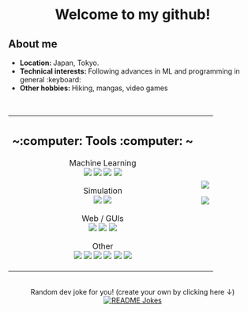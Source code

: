 <h1 align="center"> Welcome to my github! </h1>

<h2>About me</h2>
<ul>
  <li><b>Location: </b> Japan, Tokyo.</li>
  <li><b>Technical interests: </b> Following advances in ML and programming in general :keyboard:</li>
  <li><b>Other hobbies: </b> Hiking, mangas, video games</li>
</ul>


<br>


<table border="0px">
  <tr>
    <td>
<div>
  <h2 align="center"> ~:computer: Tools :computer: ~ </h2>
  <p align="center">
    Machine Learning</br>
    <img src="https://img.shields.io/badge/Python-3670A0?style=for-the-badge&logo=python&logoColor=ffdd54"/>
    <img src="https://img.shields.io/badge/TensorFlow-%23FF6F00.svg?style=for-the-badge&logo=TensorFlow&logoColor=white"/>
    <img src="https://img.shields.io/badge/PyTorch-%23EE4C2C.svg?style=for-the-badge&logo=PyTorch&logoColor=white"/>
    <img src="https://img.shields.io/badge/opencv-%23white.svg?style=for-the-badge&logo=opencv&logoColor=white"/>
  </p>

  <p align="center">
    Simulation</br>
    <img src="https://img.shields.io/badge/GODOT-%23FFFFFF.svg?style=for-the-badge&logo=godot-engine"/>
    <img src="https://img.shields.io/badge/unity-%23000000.svg?style=for-the-badge&logo=unity&logoColor=white"/>
  </p>
 
  <p align="center">
    Web / GUIs</br>
    <img src="https://img.shields.io/badge/Electron-191970?style=for-the-badge&logo=Electron&logoColor=white"/>
    <img src="https://img.shields.io/badge/javascript%20-%23323330.svg?&style=for-the-badge&logo=javascript&logoColor=%23F7DF1E"/>
    <img src="https://img.shields.io/badge/angular-%23DD0031.svg?style=for-the-badge&logo=angular&logoColor=white"/>
  </p>

  <p align="center">
    Other</br>
    <img src="https://img.shields.io/badge/rust-%23000000.svg?style=for-the-badge&logo=rust&logoColor=white"/>
    <img src="https://img.shields.io/badge/c++-%2300599C.svg?style=for-the-badge&logo=c%2B%2B&logoColor=white"/>
    <img src="https://img.shields.io/badge/Arch%20Linux-1793D1?logo=arch-linux&logoColor=fff&style=for-the-badge"/>
    <img src="https://img.shields.io/badge/git%20-%23F05033.svg?&style=for-the-badge&logo=git&logoColor=white"/>
    <img src="https://img.shields.io/badge/docker-%230db7ed.svg?style=for-the-badge&logo=docker&logoColor=white"/>
    <img src="https://img.shields.io/badge/Emacs-%237F5AB6.svg?&style=for-the-badge&logo=gnu-emacs&logoColor=white"/>
  </p>
</div>
    </td>
    <td>
      <p align="center">
          <img src="https://github-readme-stats.vercel.app/api?username=hoel-bagard&count_private=true&theme=tokyonight"/>
      </p>
      <p align="center">
          <img src="https://github-readme-stats.vercel.app/api/top-langs/?username=hoel-bagard&layout=compact&langs_count=4&theme=tokyonight"/>
      </p>
    </td>
  </tr>
</table>

<!---
<br>

<div align="center">
  <a href="https://linkedin.com/in/hoël-bagard-b4156a109/" target="_blank">
    <img src="https://img.shields.io/badge/LinkedIn-%230077B5.svg?&style=flat-square&logo=linkedin&logoColor=white" alt="LinkedIn">
  </a>
  <div>
    <img src="https://user-images.githubusercontent.com/34478245/133010664-9648f00a-cfbf-46f7-baeb-f409043b153a.gif">
  </div>
</div>
-->

</br>

<div align="center"
  <i>Random dev joke for you! (create your own by clicking here ↓)</i><br>
  <a href="https://readme-jokes.vercel.app">
    <img align="center" src="https://readme-jokes.vercel.app/api?bgColor=%23073b4c&textColor=%2306d6a0&aColor=%2306d6a0&borderColor=%2306d6a0" alt="README Jokes">
  </a>
</div>
